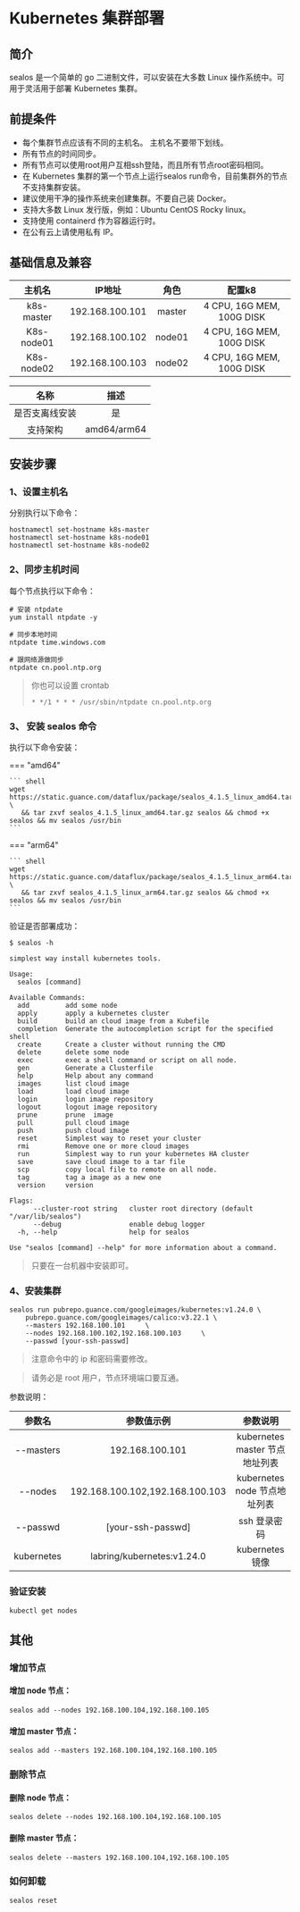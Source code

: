 # Kubernetes 集群部署

## 简介

sealos 是一个简单的 go 二进制文件，可以安装在大多数 Linux 操作系统中。可用于灵活用于部署 Kubernetes 集群。

## 前提条件

- 每个集群节点应该有不同的主机名。 主机名不要带下划线。
- 所有节点的时间同步。
- 所有节点可以使用root用户互相ssh登陆，而且所有节点root密码相同。
- 在 Kubernetes 集群的第一个节点上运行sealos run命令，目前集群外的节点不支持集群安装。
- 建议使用干净的操作系统来创建集群。不要自己装 Docker。
- 支持大多数 Linux 发行版，例如：Ubuntu CentOS Rocky linux。
- 支持使用 containerd 作为容器运行时。
- 在公有云上请使用私有 IP。


## 基础信息及兼容

|   主机名   |     IP地址      |  角色  |          配置k8          |
| :--------: | :-------------: | :----: | :----------------------: |
| k8s-master | 192.168.100.101 | master | 4 CPU, 16G MEM, 100G DISK |
| K8s-node01 | 192.168.100.102 | node01 | 4 CPU, 16G MEM, 100G DISK |
| K8s-node02 | 192.168.100.103 | node02 | 4 CPU, 16G MEM, 100G DISK |

|     名称     |                   描述                   |
| :------------------: | :---------------------------------------------: |
|    是否支离线安装    |                       是                        |
|       支持架构       |                   amd64/arm64                   |




## 安装步骤

### 1、设置主机名

分别执行以下命令：

```shell
hostnamectl set-hostname k8s-master
hostnamectl set-hostname k8s-node01
hostnamectl set-hostname k8s-node02
```

### 2、同步主机时间

每个节点执行以下命令：

```shell
# 安装 ntpdate
yum install ntpdate -y

# 同步本地时间
ntpdate time.windows.com

# 跟网络源做同步
ntpdate cn.pool.ntp.org
```

> 你也可以设置 crontab
> 
> `* */1 * * * /usr/sbin/ntpdate cn.pool.ntp.org`

### 3、 安装 sealos 命令

执行以下命令安装：

=== "amd64"

    ``` shell
    wget https://static.guance.com/dataflux/package/sealos_4.1.5_linux_amd64.tar.gz \
       && tar zxvf sealos_4.1.5_linux_amd64.tar.gz sealos && chmod +x sealos && mv sealos /usr/bin
    ```
=== "arm64"

    ``` shell
    wget https://static.guance.com/dataflux/package/sealos_4.1.5_linux_arm64.tar.gz \
       && tar zxvf sealos_4.1.5_linux_arm64.tar.gz sealos && chmod +x sealos && mv sealos /usr/bin
    ```

验证是否部署成功：

```shell
$ sealos -h

simplest way install kubernetes tools.

Usage:
  sealos [command]

Available Commands:
  add         add some node
  apply       apply a kubernetes cluster
  build       build an cloud image from a Kubefile
  completion  Generate the autocompletion script for the specified shell
  create      Create a cluster without running the CMD
  delete      delete some node
  exec        exec a shell command or script on all node.
  gen         Generate a Clusterfile
  help        Help about any command
  images      list cloud image
  load        load cloud image
  login       login image repository
  logout      logout image repository
  prune       prune  image
  pull        pull cloud image
  push        push cloud image
  reset       Simplest way to reset your cluster
  rmi         Remove one or more cloud images
  run         Simplest way to run your kubernetes HA cluster
  save        save cloud image to a tar file
  scp         copy local file to remote on all node.
  tag         tag a image as a new one
  version     version

Flags:
      --cluster-root string   cluster root directory (default "/var/lib/sealos")
      --debug                 enable debug logger
  -h, --help                  help for sealos

Use "sealos [command] --help" for more information about a command.
```
> 只要在一台机器中安装即可。


### 4、安装集群

```shell
sealos run pubrepo.guance.com/googleimages/kubernetes:v1.24.0 \
    pubrepo.guance.com/googleimages/calico:v3.22.1 \
    --masters 192.168.100.101     \
    --nodes 192.168.100.102,192.168.100.103     \
    --passwd [your-ssh-passwd] 
```

> 注意命令中的 ip 和密码需要修改。

> 请务必是 root 用户，节点环境端口要互通。

参数说明：

|    参数名    |           参数值示例            |            参数说明            |
| :----------: | :-----------------------------: | :----------------------------: |
|  --masters   |         192.168.100.101         | kubernetes master 节点地址列表 |
|   --nodes    | 192.168.100.102,192.168.100.103 |  kubernetes node 节点地址列表  |
|   --passwd   |        [your-ssh-passwd]        |          ssh 登录密码          |
|  kubernetes  |   labring/kubernetes:v1.24.0    |        kubernetes 镜像         |




### 验证安装

```shell
kubectl get nodes
```

## 其他

### 增加节点

#### 增加 node 节点：

```shell
sealos add --nodes 192.168.100.104,192.168.100.105
```

#### 增加 master 节点：

```shell
sealos add --masters 192.168.100.104,192.168.100.105
```

### 删除节点

#### 删除 node 节点：

```shell
sealos delete --nodes 192.168.100.104,192.168.100.105
```

#### 删除 master 节点：

```shell
sealos delete --masters 192.168.100.104,192.168.100.105
```

### 如何卸载

```shell
sealos reset
```
